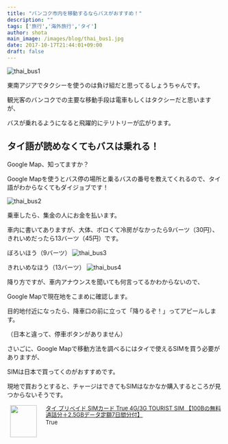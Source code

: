 ```yaml
---
title: "バンコク市内を移動するならバスがおすすめ！"
description: ""
tags: ['旅行','海外旅行','タイ']
author: shota
main_image: /images/blog/thai_bus1.jpg
date: 2017-10-17T21:44:01+09:00
draft: false
---
```


![thai_bus1](/images/blog/thai_bus1.jpg)

東南アジアでタクシーを使うのは負け組だと思ってるしょうちゃんです。

観光客のバンコクでの主要な移動手段は電車もしくはタクシーだと思いますが、

バスが乗れるようになると飛躍的にテリトリーが広がります。


## タイ語が読めなくてもバスは乗れる！
Google Map、知ってますか？

Google Mapを使うとバス停の場所と乗るバスの番号を教えてくれるので、タイ語がわからなくてもダイジョブです！

![thai_bus2](/images/blog/thai_bus2.jpg)

乗車したら、集金の人にお金を払います。

車内に書いてありますが、大体、ボロくて冷房がなかったら9バーツ（30円）、きれいめだったら13バーツ（45円）です。

ぼろいほう（9バーツ）
![thai_bus3](/images/blog/thai_bus3.jpg)

きれいめなほう（13バーツ）
![thai_bus4](/images/blog/thai_bus4.jpg)

<script data-ad-client="ca-pub-9971307452839678" async src="https://pagead2.googlesyndication.com/pagead/js/adsbygoogle.js"></script>

降り方ですが、車内アナウンスを聞いても何言ってるかわからないので、

Google Mapで現在地をこまめに確認します。

目的地付近になったら、降車口の前に立って「降りるぞ！」ってアピールします。

（日本と違って、停車ボタンがありません）


さいごに、Google Mapで移動方法を調べるにはタイで使えるSIMを買う必要がありますが、

SIMは日本で買ってくのがおすすめです。

現地で買おうとすると、チャージはできてもSIMはなかなか購入するところが見つからないそうです。

<div class="babylink-box" style="overflow: hidden; font-size: small; zoom: 1; margin: 15px 0; text-align: left;"><div class="babylink-image" style="float: left; margin: 0px 15px 10px 0px; width: 75px; height: 75px; text-align: center;"><a href="https://www.amazon.co.jp/exec/obidos/ASIN/B071VPQ83B/shiorisato203-22/" rel="nofollow" target="_blank"><img style="border-top: medium none; border-right: medium none; border-bottom: medium none; border-left: medium none;" src="https://images-fe.ssl-images-amazon.com/images/I/51TNPFZrMQL._SL75_.jpg" width="62" height="75" /></a></div><div class="babylink-info" style="overflow: hidden; zoom: 1; line-height: 120%;"><div class="babylink-title" style="margin-bottom: 2px; line-height: 120%;"><a href="https://www.amazon.co.jp/exec/obidos/ASIN/B071VPQ83B/shiorisato203-22/" rel="nofollow" target="_blank">タイ プリペイド SIMカード True 4G/3G TOURIST SIM 【100Bの無料通話分＋2.5GBデータ定額7日間分付】</a></div><div class="babylink-manufacturer" style="margin-bottom: 5px;">True</div></div><div class="booklink-footer" style="clear: left"></div></div>



